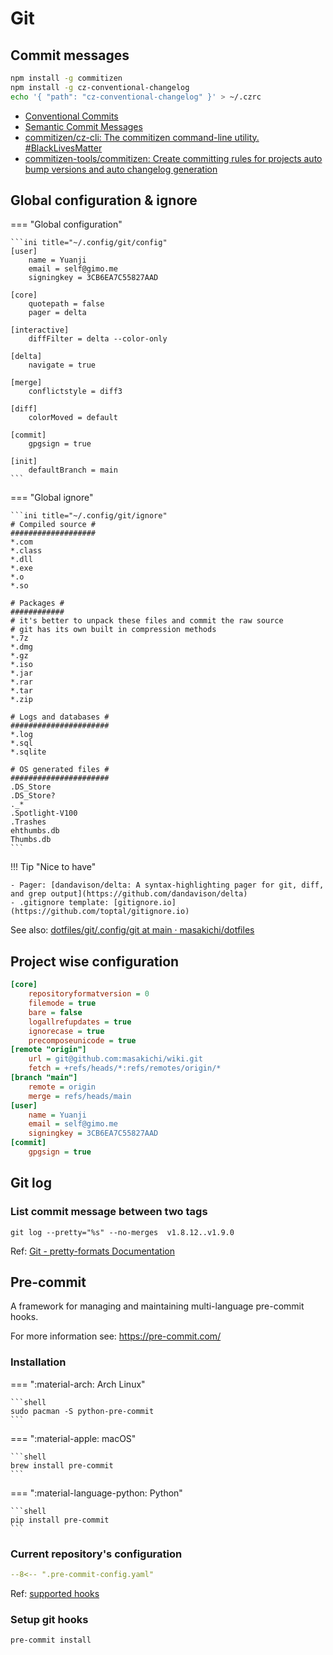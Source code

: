 # Git

## Commit messages

```bash
npm install -g commitizen
npm install -g cz-conventional-changelog
echo '{ "path": "cz-conventional-changelog" }' > ~/.czrc
```

- [Conventional Commits](https://www.conventionalcommits.org/en/v1.0.0/)
- [Semantic Commit Messages](https://gist.github.com/joshbuchea/6f47e86d2510bce28f8e7f42ae84c716)
- [commitizen/cz-cli: The commitizen command-line utility. #BlackLivesMatter](https://github.com/commitizen/cz-cli#making-your-repo-commitizen-friendly)
- [commitizen-tools/commitizen: Create committing rules for projects auto bump versions and auto changelog generation](https://github.com/commitizen-tools/commitizen)

## Global configuration & ignore

=== "Global configuration"

    ```ini title="~/.config/git/config"
    [user]
        name = Yuanji
        email = self@gimo.me
        signingkey = 3CB6EA7C55827AAD

    [core]
        quotepath = false
        pager = delta

    [interactive]
        diffFilter = delta --color-only

    [delta]
        navigate = true

    [merge]
        conflictstyle = diff3

    [diff]
        colorMoved = default

    [commit]
        gpgsign = true

    [init]
        defaultBranch = main
    ```

=== "Global ignore"

    ```ini title="~/.config/git/ignore"
    # Compiled source #
    ###################
    *.com
    *.class
    *.dll
    *.exe
    *.o
    *.so

    # Packages #
    ############
    # it's better to unpack these files and commit the raw source
    # git has its own built in compression methods
    *.7z
    *.dmg
    *.gz
    *.iso
    *.jar
    *.rar
    *.tar
    *.zip

    # Logs and databases #
    ######################
    *.log
    *.sql
    *.sqlite

    # OS generated files #
    ######################
    .DS_Store
    .DS_Store?
    ._*
    .Spotlight-V100
    .Trashes
    ehthumbs.db
    Thumbs.db
    ```

!!! Tip "Nice to have"

    - Pager: [dandavison/delta: A syntax-highlighting pager for git, diff, and grep output](https://github.com/dandavison/delta)
    - .gitignore template: [gitignore.io](https://github.com/toptal/gitignore.io)

See also: [dotfiles/git/.config/git at main · masakichi/dotfiles](https://github.com/masakichi/dotfiles/tree/main/git/.config/git)

## Project wise configuration

```ini title=".git/config"
[core]
	repositoryformatversion = 0
	filemode = true
	bare = false
	logallrefupdates = true
	ignorecase = true
	precomposeunicode = true
[remote "origin"]
	url = git@github.com:masakichi/wiki.git
	fetch = +refs/heads/*:refs/remotes/origin/*
[branch "main"]
	remote = origin
	merge = refs/heads/main
[user]
	name = Yuanji
	email = self@gimo.me
	signingkey = 3CB6EA7C55827AAD
[commit]
	gpgsign = true
```

## Git log

### List commit message between two tags

```shell
git log --pretty="%s" --no-merges  v1.8.12..v1.9.0
```

Ref: [Git - pretty-formats Documentation](https://git-scm.com/docs/pretty-formats)

## Pre-commit

A framework for managing and maintaining multi-language pre-commit hooks.

For more information see: https://pre-commit.com/

### Installation

=== ":material-arch: Arch Linux"

    ```shell
    sudo pacman -S python-pre-commit
    ```

=== ":material-apple: macOS"

    ```shell
    brew install pre-commit
    ```

=== ":material-language-python: Python"

    ```shell
    pip install pre-commit
    ```

### Current repository's configuration

```yaml title=".pre-commit-config.yaml"
--8<-- ".pre-commit-config.yaml"
```

Ref: [supported hooks](https://pre-commit.com/hooks.html)

### Setup git hooks

```shell
pre-commit install
```
